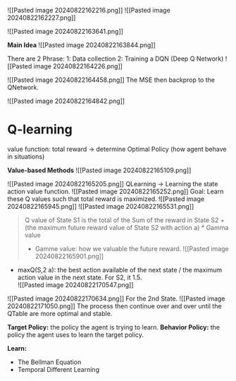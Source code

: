 ![[Pasted image 20240822162216.png]]
![[Pasted image 20240822162227.png]]


![[Pasted image 20240822163641.png]]

**Main Idea**
![[Pasted image 20240822163844.png]]

There are 2 Phrase:
1: Data collection
2: Training a DQN (Deep Q Network)
![[Pasted image 20240822164226.png]]

 ![[Pasted image 20240822164458.png]]
The MSE then backprop to the QNetwork. 


![[Pasted image 20240822164842.png]]

# Q-learning

value function: total reward -> determine Optimal Policy  (how agent behave in situations)

**Value-based Methods**
![[Pasted image 20240822165109.png]]

![[Pasted image 20240822165205.png]]
QLearning -> Learning the state action value function.
![[Pasted image 20240822165252.png]]
Goal: Learn these Q values such that total reward is maximized.
![[Pasted image 20240822165945.png]]
![[Pasted image 20240822165531.png]]
> Q value of State S1 is the total of the Sum of the reward in State S2 + (the maximum future reward value of State S2 with action a) * Gamma value
> + Gamme value: how we valuable the future reward.
![[Pasted image 20240822165901.png]]
+ maxQ(S,2 a): the best action available of the next state / the maximum action value in the next state. For S2, it 1.5.  
![[Pasted image 20240822170547.png]]

![[Pasted image 20240822170634.png]]
For the 2nd State. 
![[Pasted image 20240822171050.png]]
The process then continue over and over until the QTable are more optimal and stable.

**Target Policy:** the policy the agent is trying to learn.
**Behavior Policy:** the policy the agent uses to learn the target policy.

**Learn:**
+ The Bellman Equation
+ Temporal Different Learning

